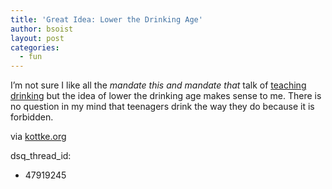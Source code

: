 ```yaml
---
title: 'Great Idea: Lower the Drinking Age'
author: bsoist
layout: post
categories:
  - fun
---
```

I&#8217;m not sure I like all the *mandate this and mandate that* talk of [teaching drinking][1] but the idea of lower the drinking age makes sense to me. There is no question in my mind that teenagers drink the way they do because it is forbidden.

via [kottke.org][2]

 [1]: http://www.theatlantic.com/doc/200907/ideas-drinking
 [2]: http://www.kottke.org/09/07/lower-the-drinking-age
dsq_thread_id:
  - 47919245
